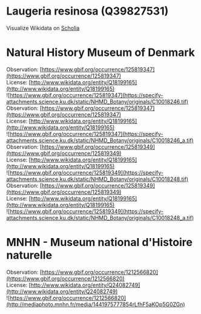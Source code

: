 
Laugeria resinosa (Q39827531)
=============================
  
Visualize Wikidata on [Scholia](https://scholia.toolforge.org/taxon/Q39827531)
# Natural History Museum of Denmark
  
Observation: [https://www.gbif.org/occurrence/125819347](https://www.gbif.org/occurrence/125819347)  
License: [http://www.wikidata.org/entity/Q18199165](http://www.wikidata.org/entity/Q18199165)  
![https://www.gbif.org/occurrence/125819347](https://specify-attachments.science.ku.dk/static/NHMD_Botany/originals/C10018246.tif)  
Observation: [https://www.gbif.org/occurrence/125819347](https://www.gbif.org/occurrence/125819347)  
License: [http://www.wikidata.org/entity/Q18199165](http://www.wikidata.org/entity/Q18199165)  
![https://www.gbif.org/occurrence/125819347](https://specify-attachments.science.ku.dk/static/NHMD_Botany/originals/C10018246_a.tif)  
Observation: [https://www.gbif.org/occurrence/125819349](https://www.gbif.org/occurrence/125819349)  
License: [http://www.wikidata.org/entity/Q18199165](http://www.wikidata.org/entity/Q18199165)  
![https://www.gbif.org/occurrence/125819349](https://specify-attachments.science.ku.dk/static/NHMD_Botany/originals/C10018248.tif)  
Observation: [https://www.gbif.org/occurrence/125819349](https://www.gbif.org/occurrence/125819349)  
License: [http://www.wikidata.org/entity/Q18199165](http://www.wikidata.org/entity/Q18199165)  
![https://www.gbif.org/occurrence/125819349](https://specify-attachments.science.ku.dk/static/NHMD_Botany/originals/C10018248_a.tif)
# MNHN - Museum national d'Histoire naturelle
  
Observation: [https://www.gbif.org/occurrence/1212566820](https://www.gbif.org/occurrence/1212566820)  
License: [http://www.wikidata.org/entity/Q24082749](http://www.wikidata.org/entity/Q24082749)  
![https://www.gbif.org/occurrence/1212566820](http://mediaphoto.mnhn.fr/media/1441975777854rLfhF5aKOp5G0ZGn)